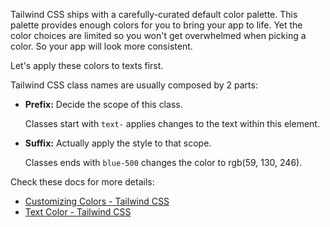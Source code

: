 Tailwind CSS ships with a carefully-curated default color palette.
This palette provides enough colors for you to bring your app to life.
Yet the color choices are limited so you won't get overwhelmed when picking a color.
So your app will look more consistent.

Let's apply these colors to texts first.

Tailwind CSS class names are usually composed by 2 parts:

-   **Prefix:** Decide the scope of this class.

    Classes start with `text-` applies changes to the text within this element.

-   **Suffix:** Actually apply the style to that scope.

    Classes ends with `blue-500` changes the color to <span class="text-blue-500">rgb(59, 130, 246)</span>.

Check these docs for more details:
- [Customizing Colors - Tailwind CSS](https://tailwindcss.com/docs/customizing-colors)
- [Text Color - Tailwind CSS](https://tailwindcss.com/docs/text-color)
